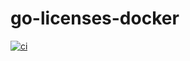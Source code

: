 # go-licenses-docker

[![ci](https://github.com/kuoss/go-licenses-docker/actions/workflows/ci.yaml/badge.svg?branch=main)](https://github.com/kuoss/go-licenses-docker/actions/workflows/ci.yaml)
